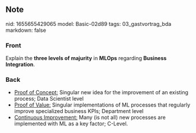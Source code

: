 ## Note
nid: 1655655429065
model: Basic-02d89
tags: 03_gastvortrag_bda
markdown: false

### Front
Explain the <b>three levels of majurity</b> in <b>MLOps</b>
regarding <b>Business Integration</b>.

### Back
<div><ul><li><u>Proof of Concept:</u> Singular new idea for the improvement of an existing process; Data
Scientist level</li><li><u>Proof of Value:</u> Singular implementations of ML processes that regularly improve
specialized business KPIs; Department level</li><li><u>Continuous Improvement:</u> Many (is not all) new processes are implemented with ML as a key
factor; C-Level.</li></ul></div>
